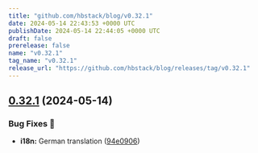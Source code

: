 ```yaml
---
title: "github.com/hbstack/blog/v0.32.1"
date: 2024-05-14 22:43:53 +0000 UTC
publishDate: 2024-05-14 22:44:05 +0000 UTC
draft: false
prerelease: false
name: "v0.32.1"
tag_name: "v0.32.1"
release_url: "https://github.com/hbstack/blog/releases/tag/v0.32.1"
---
```


## [0.32.1](https://github.com/hbstack/blog/compare/v0.32.0...v0.32.1) (2024-05-14)


### Bug Fixes 🐞

* **i18n:** German translation ([94e0906](https://github.com/hbstack/blog/commit/94e090671d60efa621a405608f63ee16bd21c267))
